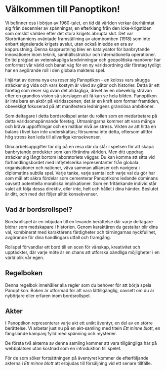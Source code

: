 # Välkommen till Panoptikon!

Vi befinner oss i början av 1960-talet, en tid då världen verkar återhämtat sig från decennier av spänningar, en efterklang från den icke-krigstiden som omslöt världen efter det stora krigets abrupta slut. Det var Storbritanniens oväntade framställning av atombomben (1918) som inte enbart signalerade krigets avslut, utan också inledde en era av kapprustning. Denna kapprustning blev en katalysator för banbrytande innovationer inom teknik, samhällsstruktur och internationella operationer. En tid präglad av vetenskapliga landvinningar och geopolitiska manövrer har omformat vår värld och banat väg för en ny världsordning där företag tydligt har en avgörande roll i den globala maktens spel.

I hjärtat av denna nya era reser sig Panoptikon - en koloss vars skugga sträcker sig vida och vars kostym är vävd av gåtor och historier. Detta är ett företag som reser sig ovan det alldagliga, drivet av en obeveklig strävan efter en grandios vision så storslagen att få kan se hela bilden. Panoptikon är inte bara en aktör på världsscenen; det är en kraft som formar framtiden, obevekligt fokuserad på att manifestera ledningens gränslösa ambitioner.

Som deltagare i detta bordsrollspel antar du rollen som en medarbetare på detta världsomspännande företag. Utmaningarna kommer att vara många och kräva uppoffringar och en mätbar nivå av stress. Vikten av att hitta en balans i livet kan inte underskattas; försumma inte detta, eftersom alltför hög stress kan leda till allvarliga konsekvenser.

Dina arbetsuppgifter tar dig på en resa där du står i spetsen för att skapa banbrytande produkter som kan förändra världen. Men ditt uppdrag sträcker sig långt bortom laboratoriets väggar. Du kan komma att sitta vid förhandlingsbordet med inflytelserika representanter från globala organisationer och nationer, väva samman allianser och navigera i diplomatins subtila spel. Varje tanke, varje samtal och varje val du gör har som mål att säkra fördelar som cementerar Panoptikons ledande dominans oavsett potentiella moraliska implikationer. Som en fritänkande individ står valet att följa dessa direktiv, eller inte, helt och hållet i dina händer. Beslutet är ditt, och med det följer alltid konsekvenser.

## Vad är bordsrollspel?

Bordsrollspel är en inbjudan till en levande berättelse där varje deltagare bidrar som medskapare i historien. Genom karaktären du gestaltar blir dina val, kombinerat med karaktärens färdigheter och tärningarnas nyckfullhet, avgörande för dina handlingars utfall och framgång.

Rollspel förvandlar ett bord till en scen för vänskap, kreativitet och upptäckter, där varje möte är en chans att utforska oändliga möjligheter i en värld olik vår egen.

## Regelboken

Denna regelbok innehåller alla regler som du behöver för att börja spela Panoptikon. Boken är utformad för att vara lättillgänglig, oavsett om du är nybörjare eller erfaren inom bordsrollspel.

## Akter

I Panoptikon representerar varje akt ett unikt äventyr, en del av en större berättelse. Vi arbetar just nu på en akt-samling med titeln *Ett minne blott*, en fängslande kampanj fylld med spänning och mysterier.

De första två akterna av denna samling kommer att vara tillgängliga här på webbplatsen utan kostnad som en introduktion till spelet.

För de som söker fortsättningen på äventyret kommer de efterföljande akterna i *Ett minne blott* att erbjudas till försäljning vid ett senare tillfälle.

